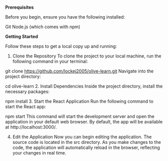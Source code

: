 **Prerequisites**

Before you begin, ensure you have the following installed:

Git
Node.js (which comes with npm)

**Getting Started**

Follow these steps to get a local copy up and running:

1. Clone the Repository
To clone the project to your local machine, run the following command in your terminal:

git clone https://github.com/lockej2005/olive-learn.git
Navigate into the project directory:

cd olive-learn
2. Install Dependencies
Inside the project directory, install the necessary packages:

npm install
3. Start the React Application
Run the following command to start the React app:

npm start
This command will start the development server and open the application in your default web browser. By default, the app will be available at http://localhost:3000/.

4. Edit the Application
Now you can begin editing the application. The source code is located in the src directory. As you make changes to the code, the application will automatically reload in the browser, reflecting your changes in real time.
